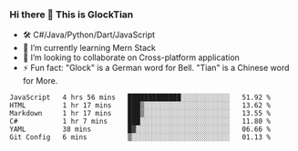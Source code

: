 ### Hi there 👋 This is GlockTian

- 🛠️ C#/Java/Python/Dart/JavaScript
- 🌱 I’m currently learning Mern Stack
- 👯 I’m looking to collaborate on Cross-platform application
- ⚡ Fun fact: "Glock" is a German word for Bell. "Tian" is a Chinese word for More.


<!--START_SECTION:waka-->

```text
JavaScript   4 hrs 56 mins   █████████████░░░░░░░░░░░░   51.92 %
HTML         1 hr 17 mins    ███▒░░░░░░░░░░░░░░░░░░░░░   13.62 %
Markdown     1 hr 17 mins    ███▒░░░░░░░░░░░░░░░░░░░░░   13.55 %
C#           1 hr 7 mins     ███░░░░░░░░░░░░░░░░░░░░░░   11.80 %
YAML         38 mins         █▓░░░░░░░░░░░░░░░░░░░░░░░   06.66 %
Git Config   6 mins          ▒░░░░░░░░░░░░░░░░░░░░░░░░   01.13 %
```

<!--END_SECTION:waka-->

<!--
**GlockTian/GlockTian** is a ✨ _special_ ✨ repository because its `README.md` (this file) appears on your GitHub profile.

Here are some ideas to get you started:

- 🔭 I’m currently working on ...
- 🌱 I’m currently learning ...
- 👯 I’m looking to collaborate on ...
- 🤔 I’m looking for help with ...
- 💬 Ask me about ...
- 📫 How to reach me: ...
- 😄 Pronouns: ...
- ⚡ Fun fact: ...
-->
